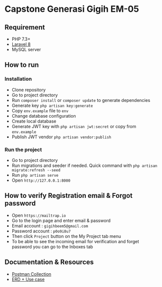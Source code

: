 # Capstone Generasi Gigih EM-05

## Requirement
- PHP 7.3+
- [Laravel 8](https://laravel.com/docs/8.x)
- MySQL server

## How to run
### Installation
- Clone repository
- Go to project directory
- Run `composer install` or `composer update` to generate dependencies
- Generate key `php artisan key:generate`
- Copy `env.example` file to `env`
- Change database configuration
- Create local database
- Generate JWT key with `php artisan jwt:secret` or copy from `env.example`
- Publish JWT vendor `php artisan vendor:publish`
### Run the project
- Go to project directory
- Run migrations and seeder if needed. Quick command with `php artisan migrate:refresh --seed`
- Run `php artisan serve`
- Open `http://127.0.0.1:8000`

## How to verify Registration email & Forgot password
- Open `https://mailtrap.io`
- Go to the login page and enter email & password
- Email account : `gigihbeem5@gmail.com`
- Password account : `p0o9i8u7`
- Then click `Project` button on the My Project tab menu
- To be able to see the incoming email for verification and forget password you can go to the Inboxes tab

## Documentation & Resources
- [Postman Collection](https://documenter.getpostman.com/view/20080194/UzJFudWu#intro)
- [ERD + Use case](https://lucid.app/lucidchart/a9052a03-273d-4cd2-8ef7-90d295edc1f2/edit?viewport_loc=-308%2C1%2C2219%2C1065%2CvPAncC6G.YyX&invitationId=inv_c7ed0e39-ab7b-473b-aa72-b9889aee3f6e#)
